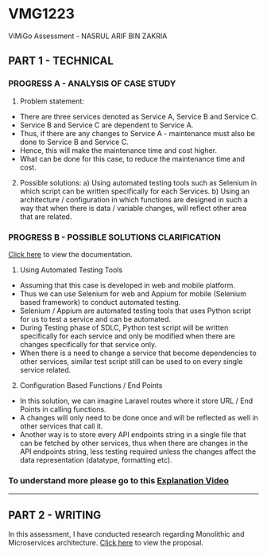 # VMG1223
ViMiGo Assessment - NASRUL ARIF BIN ZAKRIA

## PART 1 - TECHNICAL

### PROGRESS A - ANALYSIS OF CASE STUDY

1. Problem statement:
- There are three services denoted as Service A, Service B and Service C.
- Service B and Service C are dependent to Service A.
- Thus, if there are any changes to Service A - maintenance must also be done to Service B and Service C.
- Hence, this will make the maintenance time and cost higher.
- What can be done for this case, to reduce the maintenance time and cost.

2. Possible solutions:
a) Using automated testing tools such as Selenium in which script can be written specifically for each Services.
b) Using an architecture / configuration in which functions are designed in such a way that when there is data / variable changes, will reflect other area that are related.

### PROGRESS B - POSSIBLE SOLUTIONS CLARIFICATION

[Click here](https://github.com/NasrulArif/VMG1223/blob/06a23a5b3b2a1a3cfaa17f799e407d21809dd22e/PART%203%20-%20FINAL%20SUBMISSION/Technical%20Assessment/Nasrul%20Arif%20-%20Technical%20Assessment.pdf) to view the documentation.

1. Using Automated Testing Tools
- Assuming that this case is developed in web and mobile platform.
- Thus we can use Selenium for web and Appium for mobile (Selenium based framework) to conduct automated testing.
- Selenium / Appium are automated testing tools that uses Python script for us to test a service and can be automated.
- During Testing phase of SDLC, Python test script will be written specifically for each service and only be modified when there are changes specifically for that service only.
- When there is a need to change a service that become dependencies to other services, similar test script still can be used to on every single service related.

2. Configuration Based Functions / End Points
- In this solution, we can imagine Laravel routes where it store URL / End Points in calling functions.
- A changes will only need to be done once and will be reflected as well in other services that call it.
- Another way is to store every API endpoints string in a single file that can be fetched by other services, thus when there are changes in the API endpoints string, less testing required unless the changes affect the data representation (datatype, formatting etc).

### To understand more please go to this [Explanation Video](https://youtu.be/evbD8yUVG3A)

---

## PART 2 - WRITING

In this assessment, I have conducted research regarding Monolithic and Microservices architecture. [Click here](https://github.com/NasrulArif/VMG1223/blob/06a23a5b3b2a1a3cfaa17f799e407d21809dd22e/PART%203%20-%20FINAL%20SUBMISSION/Writing%20Assessment/Nasrul%20Arif%20-%20Writing%20Assessment.pdf) to view the proposal.

